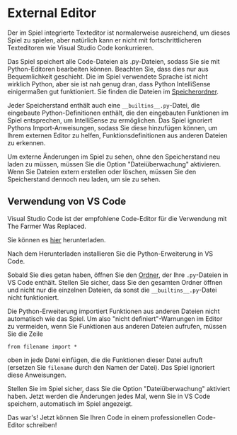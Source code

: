 # External Editor
Der im Spiel integrierte Texteditor ist normalerweise ausreichend, um dieses Spiel zu spielen, aber natürlich kann er nicht mit fortschrittlicheren Texteditoren wie Visual Studio Code konkurrieren.

Das Spiel speichert alle Code-Dateien als .py-Dateien, sodass Sie sie mit Python-Editoren bearbeiten können.
Beachten Sie, dass dies nur aus Bequemlichkeit geschieht. Die im Spiel verwendete Sprache ist nicht wirklich Python, aber sie ist nah genug dran, dass Python IntelliSense einigermaßen gut funktioniert.
Sie finden die Dateien im [Speicherordner](persistent_data_path/Saves).

Jeder Speicherstand enthält auch eine `__builtins__.py`-Datei, die eingebaute Python-Definitionen enthält, die den eingebauten Funktionen im Spiel entsprechen, um IntelliSense zu ermöglichen.
Das Spiel ignoriert Pythons Import-Anweisungen, sodass Sie diese hinzufügen können, um Ihrem externen Editor zu helfen, Funktionsdefinitionen aus anderen Dateien zu erkennen.

Um externe Änderungen im Spiel zu sehen, ohne den Speicherstand neu laden zu müssen, müssen Sie die Option "Dateiüberwachung" aktivieren. Wenn Sie Dateien extern erstellen oder löschen, müssen Sie den Speicherstand dennoch neu laden, um sie zu sehen.

## Verwendung von VS Code
Visual Studio Code ist der empfohlene Code-Editor für die Verwendung mit The Farmer Was Replaced.

Sie können es [hier](https://code.visualstudio.com/download) herunterladen.

Nach dem Herunterladen installieren Sie die Python-Erweiterung in VS Code.

Sobald Sie dies getan haben, öffnen Sie den [Ordner](persistent_data_path/Saves), der Ihre `.py`-Dateien in VS Code enthält. Stellen Sie sicher, dass Sie den gesamten Ordner öffnen und nicht nur die einzelnen Dateien, da sonst die `__builtins__.py`-Datei nicht funktioniert.

Die Python-Erweiterung importiert Funktionen aus anderen Dateien nicht automatisch wie das Spiel. Um also "nicht definiert"-Warnungen im Editor zu vermeiden, wenn Sie Funktionen aus anderen Dateien aufrufen, müssen Sie die Zeile

`from filename import *`

oben in jede Datei einfügen, die die Funktionen dieser Datei aufruft (ersetzen Sie `filename` durch den Namen der Datei).
Das Spiel ignoriert diese Anweisungen.

Stellen Sie im Spiel sicher, dass Sie die Option "Dateiüberwachung" aktiviert haben. Jetzt werden die Änderungen jedes Mal, wenn Sie in VS Code speichern, automatisch im Spiel angezeigt.

Das war's! Jetzt können Sie Ihren Code in einem professionellen Code-Editor schreiben!
